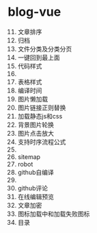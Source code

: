 # blog-vue

11. 文章排序
12. 归档
13. 文件分类及分类分页
14. 一键回到最上面
23. 代码样式
15.
24. 表格样式
16. 编译时间
17. 图片懒加载
18. 图片链接正则替换
19. 加载静态js和css
20. 背景图片轮换
21. 图片点击放大
22. 支持时序流程公式
25. 
26. sitemap
27. robot
28. github自编译
29. 
30. github评论
31. 在线编辑预览
32. 文章加密
33. 图标加载中和加载失败图标
34. 目录
